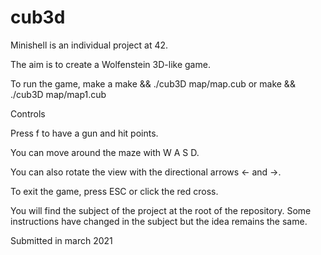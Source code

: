 # cub3d

Minishell is an individual project at 42.

The aim is to create a Wolfenstein 3D-like game.

To run the game, make a make && ./cub3D map/map.cub or make && ./cub3D map/map1.cub

Controls

Press f to have a gun and hit points.

You can move around the maze with W A S D.

You can also rotate the view with the directional arrows ← and →.

To exit the game, press ESC or click the red cross.

You will find the subject of the project at the root of the repository. Some instructions have changed in the subject but the idea remains the same.

Submitted in march 2021
